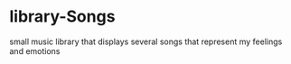 # library-Songs
small music library that displays several songs that represent my feelings and emotions
